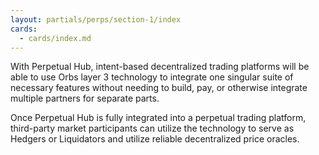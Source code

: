 ```yaml
---
layout: partials/perps/section-1/index
cards:
  - cards/index.md
---
```


With Perpetual Hub, intent-based decentralized trading platforms will be able to use Orbs layer 3 technology to integrate one singular suite of necessary features without needing to build, pay, or otherwise integrate multiple partners for separate parts. 

Once Perpetual Hub is fully integrated into a perpetual trading platform, third-party market participants can utilize the technology to serve as Hedgers or Liquidators and utilize reliable decentralized price oracles. 
